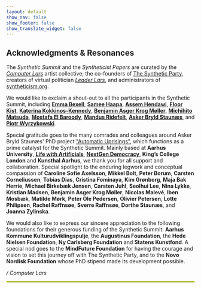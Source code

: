 ```yaml
---
layout: default
show_nav: false
show_footer: false
show_translate_widget: false
---
```


## Acknowledgments & Resonances

The *Synthetic Summit* and the *Syntheticist Papers* are curated by the [*Computer Lars*](https://computerlars.com) artist collective; the co-founders of [The Synthetic Party](https://detsyntetiskeparti.org), creators of virtual politician [*Leader Lars*](https://discord.com/invite/Hmy6tKf8yf), and administrators of [syntheticism.org](https://syntheticism.org).

We would like to exclaim a shout-out to all the participants in the Synthetic Summit, including **[Emma Bexell](https://www.instagram.com/the_emma_bexell/)**, **[Samee Haapa](http://samihenrik.me/)**, **[Assem Hendawi](https://www.simiyya.xyz/about)**, **[Floor Kist](https://www.linkedin.com/in/fjkist/)**, **[Katerina Kokkinos-Kennedy](https://www.instagram.com/triageliveartco/?hl=en-gb)**, **[Benjamin Asger Krog Møller](https://arkivaristerne.wordpress.com/)**, **[Michihito Matsuda](https://www.ai-mayor.com/)**, **[Mostafa El Baroody](https://www.simiyya.xyz/about/)**, **[Mandus Ridefelt](https://www.simiyya.xyz/about)**, **[Asker Bryld Staunæs](https://pure.au.dk/portal/en/persons/abs@cc.au.dk)**, and **[Piotr Wyrzykowski](https://piotrwyrzykowski.pl/)**.

Special gratitude goes to the many comrades and colleagues around Asker Bryld Staunæs' PhD project ["Automatic Uprisings"](https://pure.au.dk/portal/da/projects/automatic-uprisings-the-synthetic-party-as-a-techno-social-sculpt), which functions as a prime catalyst for the Synthetic Summit. Mainly based at **Aarhus University**, [**Life with Artificials**](https://lifewithartificials.com/tech-art/), [**NextGen Democracy**](https://wearenextgenerationdemocracy.org/), **King’s College London** and **Kunsthal Aarhus**, we thank you for all support and collaboration. Special spotlight to the enduring legwork and conceptual compassion of **Caroline Sofie Axelsson**, **Mikkel Bolt**, **Peter Borum**, **Carsten Corneliussen**, **Tobias Dias**, **Cristina Fominaya**, **Kim Grønborg**, **Maja Bak Herrie**, **Michael Birkebæk Jensen**, **Carsten Juhl**, **Seolhui Lee**, **Nina Lykke**, **Kristian Madsen**, **Benjamin Asger Krog Møller**, **Nicolas Malevé**, **Iben Mosbæk**, **Matilde Mørk**, **Peter Ole Pedersen**, **Olivier Petersen**, **Lotte Philipsen**, **Rachel Raffnsøe**, **Sverre Raffnsøe**, **Dorthe Staunæs**, and **Joanna Zylinska**.

We would also like to express our sincere appreciation to the following foundations for their generous funding of the Synthetic Summit: **Aarhus Kommune Kulturudviklingspulje**, the **Augustinus Foundation**, the **Hede Nielsen Foundation**, **Ny Carlsberg Foundation** and **Statens Kunstfond**. A special nod goes to the **MindFuture Foundation** for having the courage and vision to set this journey off with The Synthetic Party, and to the **Novo Nordisk Foundation** whose PhD stipend made its development possible.

*/ Computer Lars*

<hr style="border: 1px solid #f3ff00;">